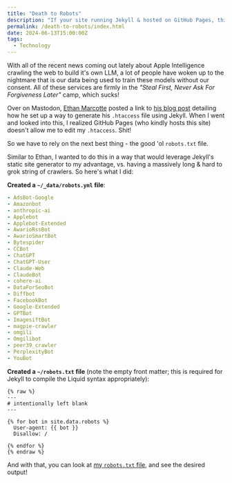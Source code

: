 ```yaml
---
title: "Death to Robots"
description: "If your site running Jekyll & hosted on GitHub Pages, this post is for you."
permalink: /death-to-robots/index.html
date: 2024-06-13T15:00:00Z
tags: 
  - Technology
---
```


With all of the recent news coming out lately about Apple Intelligence crawling the web to build it's own LLM, a lot of people have woken up to the nightmare that is our data being used to train these models without our consent. All of these services are firmly in the *"Steal First, Never Ask For Forgiveness Later"* camp, which sucks!

Over on Mastodon, [Ethan Marcotte](https://follow.ethanmarcotte.com/@beep) posted a link to [his blog post](https://ethanmarcotte.com/wrote/blockin-bots/) detailing how he set up a way to generate his `.htaccess` file using Jekyll. When I went and looked into this, I realized GitHub Pages (who kindly hosts this site) doesn't allow me to edit my `.htaccess`. Shit!

So we have to rely on the next best thing - the good 'ol `robots.txt` file.

Similar to Ethan, I wanted to do this in a way that would leverage Jekyll's static site generator to my advantage, vs. having a massively long & hard to grok string of crawlers. So here's what I did:

**Created a `~/_data/robots.yml` file**:

```yml
- AdsBot-Google
- Amazonbot
- anthropic-ai
- Applebot
- Applebot-Extended
- AwarioRssBot
- AwarioSmartBot
- Bytespider
- CCBot
- ChatGPT
- ChatGPT-User
- Claude-Web
- ClaudeBot
- cohere-ai
- DataForSeoBot
- Diffbot
- FacebookBot
- Google-Extended
- GPTBot
- ImagesiftBot
- magpie-crawler
- omgili
- Omgilibot
- peer39_crawler
- PerplexityBot
- YouBot
```

**Created a `~/robots.txt` file** (note the empty front matter; this is required for Jekyll to compile the Liquid syntax appropriately):

```liquid
{% raw %}
---
# intentionally left blank
---

{% for bot in site.data.robots %}
  User-agent: {{ bot }}
  Disallow: /
  
{% endfor %}
{% endraw %}
```

And with that, you can look at [my `robots.txt` file](/robots.txt/), and see the desired output!
